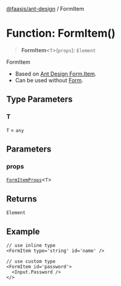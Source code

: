 [@faasjs/ant-design](../README.md) / FormItem

# Function: FormItem()

> **FormItem**\<`T`\>(`props`): `Element`

FormItem

- Based on [Ant Design Form.Item](https://ant.design/components/form#formitem).
- Can be used without [Form](https://faasjs.com/doc/ant-design/#form).

## Type Parameters

### T

`T` = `any`

## Parameters

### props

[`FormItemProps`](../interfaces/FormItemProps.md)\<`T`\>

## Returns

`Element`

## Example

```tsx
// use inline type
<FormItem type='string' id='name' />

// use custom type
<FormItem id='password'>
  <Input.Password />
</>
```
